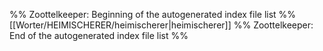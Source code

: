%% Zoottelkeeper: Beginning of the autogenerated index file list  %%
 [[Worter/HEIMISCHERER/heimischerer|heimischerer]]
%% Zoottelkeeper: End of the autogenerated index file list  %%
